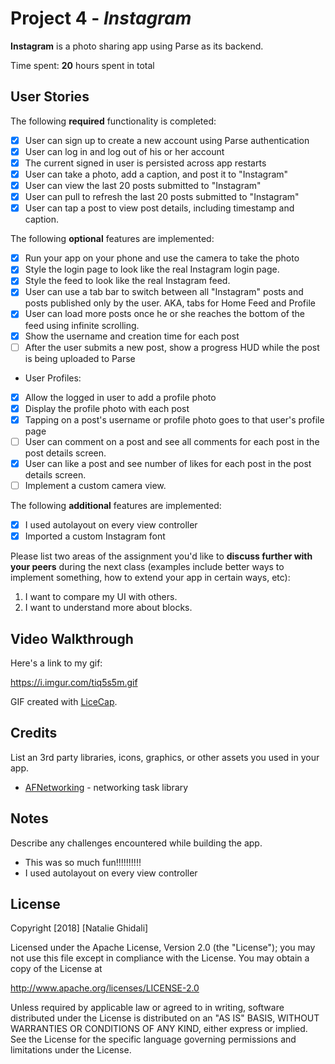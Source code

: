 # Project 4 - *Instagram*

**Instagram** is a photo sharing app using Parse as its backend.

Time spent: **20** hours spent in total

## User Stories

The following **required** functionality is completed:

- [X] User can sign up to create a new account using Parse authentication
- [X] User can log in and log out of his or her account
- [X] The current signed in user is persisted across app restarts
- [X] User can take a photo, add a caption, and post it to "Instagram"
- [X] User can view the last 20 posts submitted to "Instagram"
- [X] User can pull to refresh the last 20 posts submitted to "Instagram"
- [X] User can tap a post to view post details, including timestamp and caption.

The following **optional** features are implemented:

- [X] Run your app on your phone and use the camera to take the photo
- [X] Style the login page to look like the real Instagram login page.
- [X] Style the feed to look like the real Instagram feed.
- [X] User can use a tab bar to switch between all "Instagram" posts and posts published only by the user. AKA, tabs for Home Feed and Profile
- [X] User can load more posts once he or she reaches the bottom of the feed using infinite scrolling.
- [X] Show the username and creation time for each post
- [ ] After the user submits a new post, show a progress HUD while the post is being uploaded to Parse
- User Profiles:
- [X] Allow the logged in user to add a profile photo
- [X] Display the profile photo with each post
- [X] Tapping on a post's username or profile photo goes to that user's profile page
- [ ] User can comment on a post and see all comments for each post in the post details screen.
- [X] User can like a post and see number of likes for each post in the post details screen.
- [ ] Implement a custom camera view.

The following **additional** features are implemented:

- [X] I used autolayout on every view controller
- [X] Imported a custom Instagram font

Please list two areas of the assignment you'd like to **discuss further with your peers** during the next class (examples include better ways to implement something, how to extend your app in certain ways, etc):

1. I want to compare my UI with others.
2. I want to understand more about blocks.

## Video Walkthrough

Here's a link to my gif:

https://i.imgur.com/tiq5s5m.gif

GIF created with [LiceCap](http://www.cockos.com/licecap/).

## Credits

List an 3rd party libraries, icons, graphics, or other assets you used in your app.

- [AFNetworking](https://github.com/AFNetworking/AFNetworking) - networking task library


## Notes

Describe any challenges encountered while building the app.
- This was so much fun!!!!!!!!!!
- I used autolayout on every view controller

## License

Copyright [2018] [Natalie Ghidali]

Licensed under the Apache License, Version 2.0 (the "License");
you may not use this file except in compliance with the License.
You may obtain a copy of the License at

http://www.apache.org/licenses/LICENSE-2.0

Unless required by applicable law or agreed to in writing, software
distributed under the License is distributed on an "AS IS" BASIS,
WITHOUT WARRANTIES OR CONDITIONS OF ANY KIND, either express or implied.
See the License for the specific language governing permissions and
limitations under the License.
